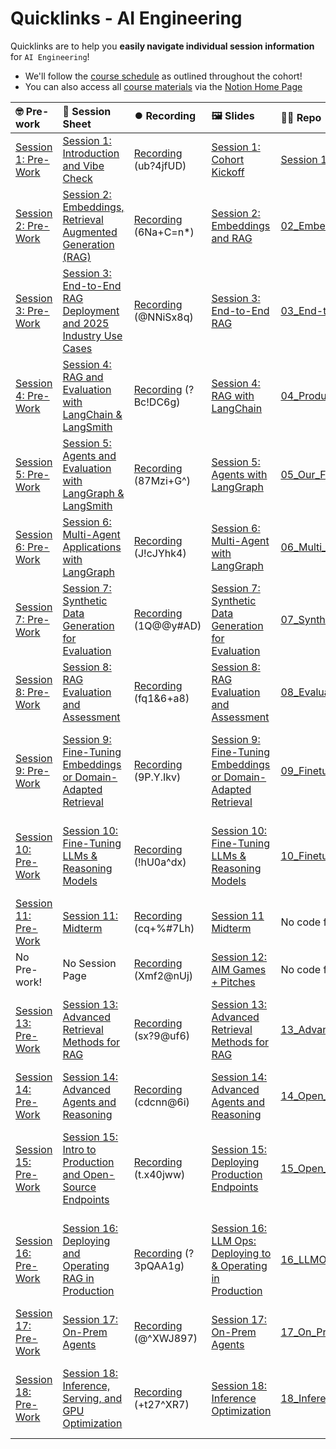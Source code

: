# Quicklinks - AI Engineering

Quicklinks are to help you **easily navigate individual session information** for `AI Engineering`!

- We'll follow the [course schedule](https://www.notion.so/The-AI-Engineering-Bootcamp-Cohort-5-Detailed-Schedule-Syllabus-158cd547af3d80039ed3c8f6dfe8be7c?pvs=4#158cd547af3d812a8555cdec981ca126) as outlined throughout the cohort!
- You can also access all [course materials](https://www.notion.so/The-AI-Engineering-Bootcamp-Cohort-5-Home-Page-175cd547af3d80969151ebc75bb1d94a?pvs=4#175cd547af3d8121b8c3ca20c7ce85ca) via the [Notion Home Page](https://www.notion.so/The-AI-Engineering-Bootcamp-Cohort-5-Home-Page-175cd547af3d80969151ebc75bb1d94a)


| 🤓 Pre-work | 📰 Session Sheet | ⏺️ Recording  | 🖼️ Slides     | 👨‍💻 Repo     | 📝 Homework      | 📁 Feedback       |
|:-----------------|:-----------------|:-----------------|:-----------------|:-----------------|:-----------------|:-----------------|
| [Session 1: Pre-Work](https://www.notion.so/The-AI-Engineering-Bootcamp-Cohort-5-Home-Page-175cd547af3d80969151ebc75bb1d94a?pvs=4#175cd547af3d8159907cf0ac05eb9050)| [Session 1: Introduction and Vibe Check](https://www.notion.so/Session-1-Introduction-and-Vibe-Check-177cd547af3d804d9ec7c0266889f947) | [Recording](https://us02web.zoom.us/rec/share/pNtF3s7dsxOnsDxMALes9o1yPSc0PfHr8rS7aVZSsDKqA9RysEhfzEi57ahT0F_R.eOIPyhx8A9e58B57) (ub?4jfUD) | [Session 1: Cohort Kickoff](https://www.canva.com/design/DAGcIeKKtHE/t9TVvikxC3EUetoqY1YoKA/edit?utm_content=DAGcIeKKtHE&utm_campaign=designshare&utm_medium=link2&utm_source=sharebutton) | [Session 1: Introduction and Vibe Check](https://github.com/AI-Maker-Space/AIE5/tree/main/01_Prompt%20Engineering%20and%20Prototyping%20Best%20Practices)| [Session 1 Assignment: Vibe Check](https://forms.gle/4VVx9rGrK9gqcZ8S9)| [AIE5 Feedback 1/14](https://forms.gle/7nfaP5ngje3HDKjV9)
| [Session 2: Pre-Work](https://www.notion.so/Session-2-Embeddings-Retrieval-Augmented-Generation-RAG-177cd547af3d80249224e8bbb97975e8?pvs=4#17bcd547af3d8052a52ff57ed804c10e)| [Session 2: Embeddings, Retrieval Augmented Generation (RAG)](https://www.notion.so/Session-2-Embeddings-Retrieval-Augmented-Generation-RAG-177cd547af3d80249224e8bbb97975e8) | [Recording](https://us02web.zoom.us/rec/share/UREOrwkbTnzfP4Ioje3vkVZ8vwM7aEL9JuEUjsCfAzDmcWQA173yK6vBhgyZdG5v.Fl-Fx1p09lj9a0dp) (6Na+C=n*) | [Session 2: Embeddings and RAG](https://www.canva.com/design/DAGcIaWlD3Y/OVppx6upOv0t0d97oVdacw/view?utm_content=DAGcIaWlD3Y&utm_campaign=designshare&utm_medium=link2&utm_source=uniquelinks&utlId=hd5aef0130e) | [02_Embeddings_and_RAG](https://github.com/AI-Maker-Space/AIE5/tree/main/02_Embeddings_and_RAG)| [Session 2: Embeddings & RAG](https://forms.gle/YaM6t7TTt63UtqCo7) | [AIE5 Feedback 1/16](https://forms.gle/32ndL9bWfJcYUQBJ8) |
| [Session 3: Pre-Work](https://www.notion.so/Session-3-End-to-End-RAG-Deployment-and-2025-Industry-Use-Cases-17bcd547af3d80f6b408ecc4f13dc37c?pvs=4#182cd547af3d80afbb70ec66b60e57e7)| [Session 3: End-to-End RAG Deployment and 2025 Industry Use Cases ](https://www.notion.so/Session-3-End-to-End-RAG-Deployment-and-2025-Industry-Use-Cases-17bcd547af3d80f6b408ecc4f13dc37c) | [Recording](https://us02web.zoom.us/rec/share/z34EifzLj8w-ZIBUyHY5g-zOoLx6uT7Pxll2xuxwHLBY471t7VQzypftjhIpt6Xi.UwCDCtAhWZ8r10GW) (@NNiSx8q) | [Session 3: End-to-End RAG](https://www.canva.com/design/DAGcIb0qWtg/CwUVvMJsSm_5DDoCScNIgw/edit?utm_content=DAGcIb0qWtg&utm_campaign=designshare&utm_medium=link2&utm_source=sharebutton) | [03_End-to-End_RAG](https://github.com/AI-Maker-Space/AIE5/tree/main/03_End-to-End_RAG) | [Session 3: End-to-End RAG](https://docs.google.com/forms/d/e/1FAIpQLSczSym0fvak79vJjGHTxKTtTl52xN-1Q7HnXErYA2iX1A609Q/viewform?usp=sharing) | [AIE5 Feedback 1/21](https://forms.gle/HVmGTLnGUGRzqsoX6) |
| [Session 4: Pre-Work](https://www.notion.so/Session-4-RAG-and-Evaluation-with-LangChain-LangSmith-17bcd547af3d805aa734d01fce1a057e?pvs=4#183cd547af3d8048a602eb915836bef9)| [Session 4: RAG and Evaluation with LangChain & LangSmith](https://www.notion.so/Session-4-RAG-and-Evaluation-with-LangChain-LangSmith-17bcd547af3d805aa734d01fce1a057e) | [Recording](https://us02web.zoom.us/rec/share/K3JiMwGgEmwt9a1NMJ-NDSPEm8OkTbMNVvd0EtiqvYI2lsCjtlxJHree_lJ_pkf1.seCwf2ZRyF0ru0Rb) (?Bc!DC6g)  | [Session 4: RAG with LangChain](https://www.canva.com/design/DAGcIXWQbdg/_h_4Y8AQIB9R5Kl9HmG8xQ/edit?utm_content=DAGcIXWQbdg&utm_campaign=designshare&utm_medium=link2&utm_source=sharebutton) | [04_Production_RAG](https://github.com/AI-Maker-Space/AIE5/tree/main/04_Production_RAG) | [Session 4: RAG with LangChain](https://docs.google.com/forms/d/e/1FAIpQLSeaJqV4RduOdgbUtBPDv63Yk-8HhlHf-C6yWHL4O9rcNDcAgQ/viewform?usp=sharing) | [AIE5 Feedback 1/23](https://forms.gle/pzwREd3RVRgp6D4q9) |
| [Session 5: Pre-Work](https://www.notion.so/Session-5-Agents-and-Evaluation-with-LangGraph-LangSmith-184cd547af3d807096c8ff666a008337?pvs=4#185cd547af3d80fa83afdc37a0668751)| [Session 5: Agents and Evaluation with LangGraph & LangSmith](https://www.notion.so/Session-5-Agents-and-Evaluation-with-LangGraph-LangSmith-184cd547af3d807096c8ff666a008337#185cd547af3d804fa3c7c27128b22936) | [Recording](https://us02web.zoom.us/rec/share/tI6js4yc5QSU_UULat7ULXY0azwKLtvFxVauxAOSpbjBtqVkPMmTrQxEsx1s2rRN.YZW67zTiEIrZbnMK) (87Mzi+G^) | [Session 5: Agents with LangGraph](https://www.canva.com/design/DAGcIdxf5K0/Y-0-K5HSH6D3YmfJQ3potg/edit?utm_content=DAGcIdxf5K0&utm_campaign=designshare&utm_medium=link2&utm_source=sharebutton) | [05_Our_First_Agent_with_LangGraph](https://github.com/AI-Maker-Space/AIE5/tree/main/05_Our_First_Agent_with_LangGraph) | [Session 5: Agents with LangGraph](https://forms.gle/EAjSjZ7C7TEjBKgN6) | [AIE5 Feedback 1/28](https://forms.gle/2MezDhct7BVt4NHo8) |
| [Session 6: Pre-Work](https://www.notion.so/Session-6-Multi-Agent-Applications-with-LangGraph-184cd547af3d808cbcdeeed381559dc8?pvs=4#184cd547af3d81d5b68de91e7aded8ac)| [Session 6: Multi-Agent Applications with LangGraph](https://www.notion.so/Session-6-Multi-Agent-Applications-with-LangGraph-184cd547af3d808cbcdeeed381559dc8) | [Recording](https://us02web.zoom.us/rec/share/lBGI73HPoNMW7MBjvX1CKXcBF3nbZn4h4GfU20HSAkqxFbjl1ND1los5XwXSDfwZ.r5arGZjTYOgxBO4f) (J!cJYhk4) | [Session 6:  Multi-Agent with LangGraph](https://www.canva.com/design/DAGcITD8I_E/0q7OhXagz-AfWNfp5RjDdA/edit?utm_content=DAGcITD8I_E&utm_campaign=designshare&utm_medium=link2&utm_source=sharebutton) | [06_Multi_Agent_with_LangGraph](https://github.com/AI-Maker-Space/AIE5/tree/main/06_Multi_Agent_with_LangGraph) | [Session 6:  Multi-Agent with LangGraph](https://forms.gle/3jF8X3NLTsD8uG4C6) | [AIE5 Feedback 1/30](https://forms.gle/CQpew16p4YKAtXZT6) |
| [Session 7: Pre-Work](https://www.notion.so/Session-7-Synthetic-Data-Generation-for-Evaluation-189cd547af3d8085ab5dc89d7b5c0879?pvs=4#189cd547af3d8103b7f2c5d9a383686a)| [Session 7: Synthetic Data Generation for Evaluation](https://www.notion.so/Session-7-Synthetic-Data-Generation-for-Evaluation-189cd547af3d8085ab5dc89d7b5c0879) |  [Recording](https://us02web.zoom.us/rec/share/rPTLLyth_oyE_7-aXWJoHnxKsg-UPHDrszdw5ny6ng7-l_DuX3M0W86THS2q2n-w.VL8kpsdpEOibmlg0) (1Q@@y#AD) | [Session 7: Synthetic Data Generation for Evaluation](https://www.canva.com/design/DAGcIQhny7k/unM4iPJ1HN83c18xRnnhBQ/edit?utm_content=DAGcIQhny7k&utm_campaign=designshare&utm_medium=link2&utm_source=sharebutton) | [07_Synthetic_Data_Generation_and_LangSmith](https://github.com/AI-Maker-Space/AIE5/tree/main/07_Synthetic_Data_Generation_and_LangSmith) | [Session 7: Synthetic Data Generation for Evaluation](https://forms.gle/erEBQJ3LoBnjFYFX6) | [AIE5 Feedback 2/4](https://forms.gle/E8iXiLwwpPCd49dx8) |
| [Session 8: Pre-Work](https://www.notion.so/Session-8-RAG-Evaluation-and-Assessment-189cd547af3d804bbf68df4ccbf888c3?pvs=4#191cd547af3d80ba9407d06e7c157d69)| [Session 8: RAG Evaluation and Assessment](https://www.notion.so/Session-8-RAG-Evaluation-and-Assessment-189cd547af3d804bbf68df4ccbf888c3) | [Recording](https://us02web.zoom.us/rec/play/cVT6Eb0l8dpgMQpLDg28hx4cmaxWVO6JM9OH1FuHOPwH11T84Q2H_VeQN--kIJMSKyr-Clo70eGIuvZK.mEUdJNs__pPKIYpD?canPlayFromShare=true&from=my_recording&continueMode=true&componentName=rec-play&originRequestUrl=https%3A%2F%2Fus02web.zoom.us%2Frec%2Fshare%2Fl2GgqNwg8PStYdjU7ZCmMmj6UmwgO0no-2YR1FphAt0yamETmsXEjPqn1kCi7VIC.jk1jaGu_zO45kW5H) (fq1&6+a8) | [Session 8: RAG Evaluation and Assessment](https://www.canva.com/design/DAGcISsjP8Y/wArKaK2F3jb5ocBgf91UqA/edit?utm_content=DAGcISsjP8Y&utm_campaign=designshare&utm_medium=link2&utm_source=sharebutton) | [08_Evaluating_RAG_With_Ragas](https://github.com/AI-Maker-Space/AIE5/tree/main/08_Evaluating_RAG_With_Ragas)| [Session 8: RAG Evaluation and Assessment](https://forms.gle/A5zJusphC8DkaKxz7) | [AIE5 Feedback 2/6](https://forms.gle/vB6iMr9sgqmz5A5x5) |
| [Session 9: Pre-Work](https://www.notion.so/Session-9-Fine-Tuning-Embeddings-or-Domain-Adapted-Retrieval-189cd547af3d80e2a20af073060f2c0c?pvs=4#189cd547af3d81048f71c349e2c5ca9d)| [Session 9: Fine-Tuning Embeddings or Domain-Adapted Retrieval](https://www.notion.so/Session-9-Fine-Tuning-Embeddings-or-Domain-Adapted-Retrieval-189cd547af3d80e2a20af073060f2c0c) | [Recording](https://us02web.zoom.us/rec/share/eWW79xYKT51-L-EWPAYEOabirkPjAuV_oyPb-7PeOPc-tdZnIZmv817wdesULUkw.dIVe86Fsaidc0M5h) (9P.Y.Ikv) | [Session 9: Fine-Tuning Embeddings or Domain-Adapted Retrieval](https://www.canva.com/design/DAGe090dCmE/mCfN3RdVz9StXX6ec9U_kg/edit?utm_content=DAGe090dCmE&utm_campaign=designshare&utm_medium=link2&utm_source=sharebutton)| [09_Finetuning_Embeddings](https://github.com/AI-Maker-Space/AIE5/tree/main/09_Finetuning_Embeddings)| [Session 9 Assignment: Fine-Tuning Embeddings or Domain-Adapted Retrieval](https://forms.gle/eYVTYBLdDsV5QK1j8) | [AIE5 Feedback 2/11](https://forms.gle/FgtkahAXGivuZWsV8) |
| [Session 10: Pre-Work](https://www.notion.so/Session-10-Fine-Tuning-LLM-Chat-Models-189cd547af3d80b3b460cdf16ceb212d?pvs=4#189cd547af3d81679890c02cf1812071)| [Session 10: Fine-Tuning LLMs & Reasoning Models ](https://www.notion.so/Session-10-Fine-Tuning-LLM-Chat-Models-189cd547af3d80b3b460cdf16ceb212d) | [Recording](https://us02web.zoom.us/rec/share/WM85q-HkiEMDfHP4j4vXB5dB-f0W9Q39fVWvKNZzqED9HjK89jJMcMNaOUafDDE4.pkaFKBwyFr-ZjzDj) (!hU0a^dx)| [Session 10: Fine-Tuning LLMs & Reasoning Models](https://www.canva.com/design/DAGcIQDgXnI/32F5QSz2_S_8b2ATHjZrBA/edit?utm_content=DAGcIQDgXnI&utm_campaign=designshare&utm_medium=link2&utm_source=sharebutton)| [10_Finetuning_Reasoning_Model](https://github.com/AI-Maker-Space/AIE5/tree/main/10_Finetuning_Reasoning_Model) | [Session 10 Assignment: Fine-Tuning LLMs & Reasoning Models](https://forms.gle/aMDtvaYdbjmtvBuN7)  | [AIE5 Feedback 2/13](https://forms.gle/zQGUnYk5AYfp2v9r9) |
| [Session 11: Pre-Work](https://www.notion.so/Session-11-Midterm-189cd547af3d800d8407f74826756268?pvs=4#189cd547af3d81258ed4dcbb38174af1)| [Session 11: Midterm](https://www.notion.so/Session-11-Midterm-189cd547af3d800d8407f74826756268) | [Recording](https://us02web.zoom.us/rec/share/rzTuFJ5SQYULRf0pucVw-s-mCjwDdD_ZTaJWxuuFl8wV-35gKiCove270Oq8TYnC.cCsi5J9Zdwo3vVuK) (cq+%#7Lh) | [Session 11 Midterm](https://www.canva.com/design/DAGffYd6uTk/USGVUvzKSNIsfHxAnt9B7Q/edit?utm_content=DAGffYd6uTk&utm_campaign=designshare&utm_medium=link2&utm_source=sharebutton)| No code for this session! | [Session 11 Assignment: Midterm](https://forms.gle/mPsAKoZNDEuvENop9)  | [AIE5 Feedback 2/18](https://forms.gle/FotuR2wcKyrmQk386) |
| No Pre-work!| No Session Page| [Recording](https://us02web.zoom.us/rec/share/y6tgokYb54SflZATKGsxvCSgKjpRVcLN7f4u9UpGDwR3IgULZu3Hj5aeLclK1tyb.DiYtEj0Kyu3PSQQc ) (Xmf2@nUj) | [Session 12: AIM Games + Pitches](https://www.canva.com/design/DAGcIQ4cNCk/T8-qaArTD5xacj3J6DVEKA/edit?utm_content=DAGcIQ4cNCk&utm_campaign=designshare&utm_medium=link2&utm_source=sharebutton)| No code for this session! | Complete Your Midterm! |[AIE5 Feedback 2/20](https://forms.gle/kxMNx3GcmywRge4w9) |
| [Session 13: Pre-Work](https://www.notion.so/Session-13-Advanced-Retrieval-Methods-for-RAG-189cd547af3d80a3bf1ac5e2dbf92e2f?pvs=4#189cd547af3d8112a298ffe0974ad45e)| [Session 13: Advanced Retrieval Methods for RAG ](https://www.notion.so/Session-13-Advanced-Retrieval-Methods-for-RAG-189cd547af3d80a3bf1ac5e2dbf92e2f) | [Recording](https://us02web.zoom.us/rec/component-page?accessLevel=meeting&action=viewdetailpage&sharelevel=meeting&useWhichPasswd=meeting&requestFrom=pwdCheck&clusterId=us02&componentName=need-password&meetingId=FG-Fku2YSbvkufXIeaAPryEqipD70WUhNoqBCgiYYcOTc63o7L9WZgtEKanMgLF9.MnocFQceDvQ9QBi9&originRequestUrl=https%3A%2F%2Fus02web.zoom.us%2Frec%2Fshare%2FeKyRkzqQxrYaGpwMPsDtjVJ5CFIH9O6D6yY0uwBp0g97XeAAN7SgZSO2J2fWCsKA.NBgYxYsmttQIZtdq) (sx?9@uf6)| [Session 13: Advanced Retrieval Methods for RAG ](https://www.canva.com/design/DAGcIZJl1LE/5FrHWDvWk26mtXPQGfiWIQ/edit?utm_content=DAGcIZJl1LE&utm_campaign=designshare&utm_medium=link2&utm_source=sharebutton)| [13_Advanced_Retrieval](https://github.com/AI-Maker-Space/AIE5/tree/main/13_Advanced_Retrieval)| [Session 13 Assignment: Advanced Retrieval Methods for RAG](https://forms.gle/Qzu2cQuJUs18DwR77) | [AIE5 Feedback 2/25](https://forms.gle/dmLArq2jxFCjWuJ6A) |
| [Session 14: Pre-Work](https://www.notion.so/Session-14-Advanced-Agents-and-Reasoning-1a6cd547af3d800184c0c042fdb9dd73?pvs=4#1a6cd547af3d80ab9ddee9581538285c)| [Session 14: Advanced Agents and Reasoning](https://www.notion.so/Session-14-Advanced-Agents-and-Reasoning-1a6cd547af3d800184c0c042fdb9dd73) | [Recording](https://us02web.zoom.us/rec/share/9Sz-sPJXUr0iwCf8R-USY1ZLEHRdbcMOFxt56gSWBRzDFvjIKzGAQZQdHOMsBs63.CdqdFofBwGLvbXVM) (cdcnn@6i) | [Session 14: Advanced Agents and Reasoning](https://www.canva.com/design/DAGgVdCtgo0/iQk-xEO-rabxxaetUmHBeg/edit?utm_content=DAGgVdCtgo0&utm_campaign=designshare&utm_medium=link2&utm_source=sharebutton)| [14_Open_DeepResearch](https://github.com/AI-Maker-Space/AIE5/tree/main/14_Open_DeepResearch)| [Session 14: Advanced Agents and Reasoning](https://forms.gle/h8FZhB9WPQMXLFV1A)| [AIE5 Feedback 2/27](https://forms.gle/P1YcBPZuF6bhukU9A) |
| [Session 15: Pre-Work](https://www.notion.so/Session-15-Intro-to-Production-and-Open-Source-Endpoints-189cd547af3d80168768dc2a8e18cfed?pvs=4#189cd547af3d816b8edce736371f4e47)| [Session 15: Intro to Production and Open-Source Endpoints](https://www.notion.so/Session-15-Intro-to-Production-and-Open-Source-Endpoints-189cd547af3d80168768dc2a8e18cfed) | [Recording](https://us02web.zoom.us/rec/share/yyfRWpLirOF5dG7x7bPq-nDAMMl_7A9NrJezZ1lOYzV_pnXx2DqewqjjN6TO9g66.nzdC7HDNKuLkKBgz) (t.x40jww) | [Session 15: Deploying Production Endpoints](https://www.canva.com/design/DAGgzHilCCM/V1mncJGrJ_2LhpADDxKvRQ/edit?utm_content=DAGgzHilCCM&utm_campaign=designshare&utm_medium=link2&utm_source=sharebutton) | [15_Open_Source_Endpoints](https://github.com/AI-Maker-Space/AIE5/tree/main/15_Open_Source_Endpoints)| [Session 15 Assignment: Intro to Production and Open-Source Endpoints](https://forms.gle/ii1LNb2oxuHhH1xd9) | [AIE5 Feedback 3/4](https://forms.gle/gMZfY2oHmeYMhWmn6) |
| [Session 16: Pre-Work](https://www.notion.so/Session-16-Deploying-and-Operating-RAG-in-Production-189cd547af3d80bfb5d4fbd5dcf74699?pvs=4#1aecd547af3d80208a18e0bcb3a95c50)| [Session 16: Deploying and Operating RAG in Production](https://www.notion.so/Session-16-Deploying-and-Operating-RAG-in-Production-189cd547af3d80bfb5d4fbd5dcf74699) | [Recording](https://us02web.zoom.us/rec/share/-hIkx9NLIftJq6ms1wSU_dQb9OrEqrAyFkiv3IAQ5wRXjhKL55dSJGGW0ZQAwmck.HsK8jCAhrJ2WnbwW)  (?3pQAA1g)| [Session 16: LLM Ops: Deploying to & Operating in Production](https://www.canva.com/design/DAGg-IJ-Ezw/d2Bi3DBrOUr74odnIEtRqQ/edit?utm_content=DAGg-IJ-Ezw&utm_campaign=designshare&utm_medium=link2&utm_source=sharebutton) | [16_LLMOps](https://github.com/AI-Maker-Space/AIE5-Staging/tree/main/16_LLMOps)| [Session 16 Assignment: Deploying and Operating RAG in Production](https://forms.gle/wWjwSRjbcNRiR8cWA)| [AIE5 Feedback 3/6](https://forms.gle/CVwrtQLEfMNa4wAfA) |
| [Session 17: Pre-Work](https://www.notion.so/Session-17-On-Prem-Agents-189cd547af3d802fafa0ca9e2dd019fb?pvs=4#189cd547af3d8191b3aecc4d9b33240a)| [Session 17: On-Prem Agents](https://www.notion.so/Session-17-On-Prem-Agents-189cd547af3d802fafa0ca9e2dd019fb) | [Recording](https://us02web.zoom.us/rec/share/oMFpWAuAsICf9Le6dlvAo8s8SUFypBsOQ-PUmbzurAX2ihW-ZaqpKaUGxsean-Hq.5ji_3oLi03Ad_3KF) (@^XWJ897) |[Session 17: On-Prem Agents](https://www.canva.com/design/DAGhcFMMMCw/BR7lNyu2NA1FfDI2-WaeJg/edit?utm_content=DAGhcFMMMCw&utm_campaign=designshare&utm_medium=link2&utm_source=sharebutton) | [17_On_Prem_Agent](https://github.com/AI-Maker-Space/AIE5/tree/main/17_On_Prem_Agent) | [Session 17 Assignment: On-Prem Agents](https://forms.gle/uKUmy6KhvqSkn6mm8) | [AIE5 Feedback 3/11](https://forms.gle/w2AsgaueLGhajCG39) |
| [Session 18: Pre-Work](https://www.notion.so/Session-18-Inference-Serving-and-GPU-Optimization-189cd547af3d80d28ad9e324861d258b?pvs=4#189cd547af3d8163a4fed2cf4e4626f7)| [Session 18: Inference, Serving, and GPU Optimization](https://www.notion.so/Session-18-Inference-Serving-and-GPU-Optimization-189cd547af3d80d28ad9e324861d258b) | [Recording](https://us02web.zoom.us/rec/share/el3hXvxLx-xJvcsCVRFiAWAVuK8RjqDI-8Bam9eJR7LmLiUqEB_D5SiBTQQvkECw.lJ00vzL8BCkt90tX ) (+t27^XR7) | [Session 18: Inference Optimization](https://www.canva.com/design/DAGhoiXTTis/9qeiCrlvg9KXGv5-yV3UAw/edit?utm_content=DAGhoiXTTis&utm_campaign=designshare&utm_medium=link2&utm_source=sharebutton)| [18_Inference_Optimization_Through_Quantization](https://github.com/AI-Maker-Space/AIE5/tree/main/18_Inference_Optimization_Through_Quantization) | [Session 18 Assignment: Inference, Serving, and GPU Optimization](https://forms.gle/LxuYTgRcouE7GHZv7)| [AIE5 Feedback 3/13](https://forms.gle/twvJU3qz6NFU38dq6) |

